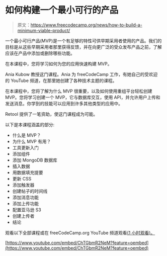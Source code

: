 # 如何构建一个最小可行的产品

> 原文：<https://www.freecodecamp.org/news/how-to-build-a-minimum-viable-product/>

一个最小可行产品(MVP)是一个有足够的特性可供早期采用者使用的产品。我们的目标是从这些早期采用者那里获得反馈，并在向更广泛的受众发布产品之前，了解应该在产品中添加或删除哪些功能。

在本课程中，您将学习如何为您的应用快速构建 MVP。

Ania Kubow 教授这门课程。Ania 为 freeCodeCamp 工作，有她自己的受欢迎的 YouTube 频道，在那里她创建了各种技术主题的课程。

在本课程中，您将了解为什么 MVP 很重要，以及如何使用重组平台轻松创建 MVP。您将学习创建一个 MVP，它与数据库交互，使用 API，并允许用户上传和发送消息。你学到的技能可以应用到许多其他类型的应用中。

Retool 提供了一笔资助，使这门课程成为可能。

以下是本课程涵盖的部分:

*   什么是 MVP？
*   为什么 MVP 有用？
*   工具更新入门
*   添加组件
*   添加 MongoDB 数据库
*   插入数据
*   用数据填充提要
*   更新 CSS
*   添加触发器
*   创建帖子的时间线
*   添加消息功能
*   添加上传功能
*   配置亚马逊 S3
*   创建上传者
*   结论

观看以下全部课程或在 freeCodeCamp.org YouTube 频道观看[(1 小时观看)。](https://www.youtube.com/watch?v=ChTGbmR2NeM)

[https://www.youtube.com/embed/ChTGbmR2NeM?feature=oembed](https://www.youtube.com/embed/ChTGbmR2NeM?feature=oembed)